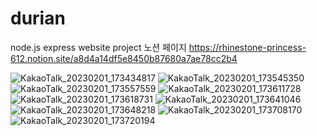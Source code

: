 # durian
node.js express website project
노션 페이지
https://rhinestone-princess-612.notion.site/a8d4a14df5e8450b87680a7ae78cc2b4


![KakaoTalk_20230201_173434817](https://user-images.githubusercontent.com/86655177/215992559-55ed71ad-e070-4b78-89af-7371cbec6537.png)
![KakaoTalk_20230201_173545350](https://user-images.githubusercontent.com/86655177/215992568-87aa04ad-2096-4241-a931-da83419a0b9c.png)
![KakaoTalk_20230201_173557559](https://user-images.githubusercontent.com/86655177/215992572-e9c82f76-a393-44d9-a481-d0ec90c098d1.png)
![KakaoTalk_20230201_173611728](https://user-images.githubusercontent.com/86655177/215992577-fac75125-1ef0-4881-93db-87baa1b43fe9.png)
![KakaoTalk_20230201_173618731](https://user-images.githubusercontent.com/86655177/215992581-3bdcf579-1d06-42ee-8286-db31f1ae32c9.png)
![KakaoTalk_20230201_173641046](https://user-images.githubusercontent.com/86655177/215992582-e5aea736-f724-4dcc-a144-bcbc531e7ad0.png)
![KakaoTalk_20230201_173648218](https://user-images.githubusercontent.com/86655177/215992583-eb7282d2-2dd5-4b5f-a26e-b1b2583ca3a8.png)
![KakaoTalk_20230201_173708170](https://user-images.githubusercontent.com/86655177/215992587-71cdf0b5-39df-4a5e-8cb3-f0526850a416.png)
![KakaoTalk_20230201_173720194](https://user-images.githubusercontent.com/86655177/215992589-c2f16f69-98d1-4932-acff-8842b5a5d3c6.png)
